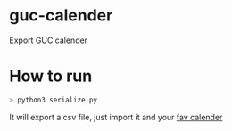 # guc-calender
Export GUC calender 


# How to run

```bash
> python3 serialize.py
```
It will export a csv file, just import it and your [fav calender](https://t.co/hFbbb99B2q)
